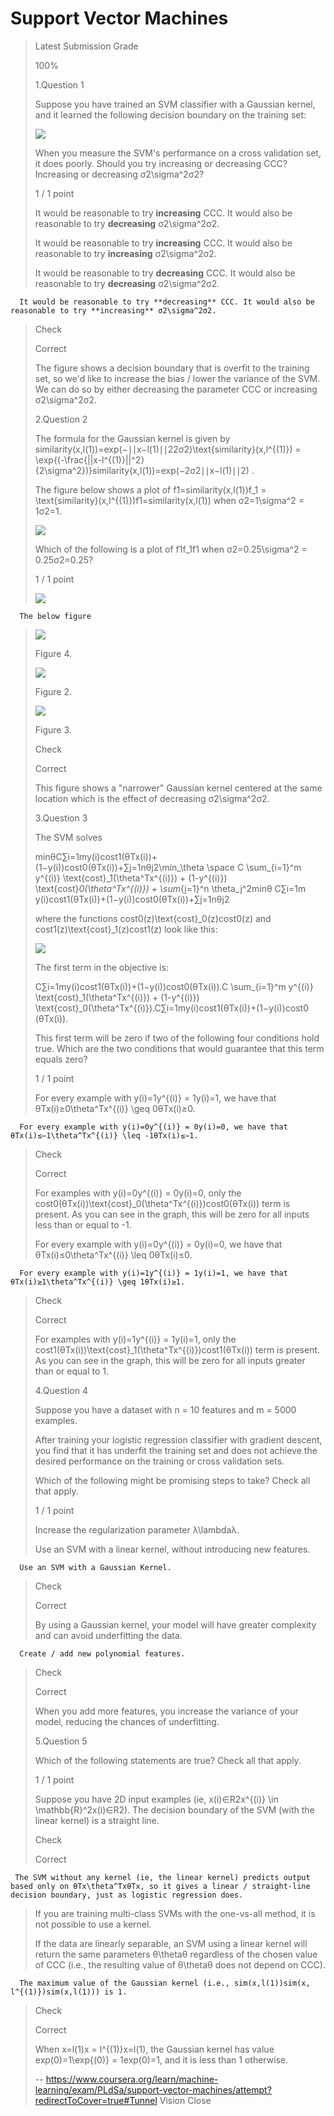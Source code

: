 # Support Vector Machines
> 
> Latest Submission Grade
> 
> 100%
> 
>  1.Question 1
> 
> Suppose you have trained an SVM classifier with a Gaussian kernel, and it learned the following decision boundary on the training set:
> 
> ![](http://spark-public.s3.amazonaws.com/ml/images/12.1-b.jpg)
> 
> When you measure the SVM's performance on a cross validation set, it does poorly. Should you try increasing or decreasing CCC? Increasing or decreasing σ2\sigma^2σ2?
> 
> 1 / 1 point 
> 
>  It would be reasonable to try **increasing** CCC. It would also be reasonable to try **decreasing** σ2\sigma^2σ2. 
> 
>  It would be reasonable to try **increasing** CCC. It would also be reasonable to try **increasing** σ2\sigma^2σ2. 
> 
>  It would be reasonable to try **decreasing** CCC. It would also be reasonable to try **decreasing** σ2\sigma^2σ2. 
> 

      It would be reasonable to try **decreasing** CCC. It would also be reasonable to try **increasing** σ2\sigma^2σ2. 
> 
> Check
> 
> Correct
> 
> The figure shows a decision boundary that is overfit to the training set, so we'd like to increase the bias / lower the variance of the SVM. We can do so by either decreasing the parameter CCC or increasing σ2\sigma^2σ2.
> 
>  2.Question 2
> 
> The formula for the Gaussian kernel is given by similarity(x,l(1))=exp⁡(−∣∣x−l(1)∣∣22σ2)\text{similarity}(x,l^{(1)}) = \exp{(-\frac{||x-l^{(1)}||^2}{2\sigma^2})}similarity(x,l(1))=exp(−2σ2∣∣x−l(1)∣∣2​) .
> 
> The figure below shows a plot of f1=similarity(x,l(1))f_1 = \text{similarity}(x,l^{(1)})f1​=similarity(x,l(1)) when σ2=1\sigma^2 = 1σ2=1.
> 
> ![](http://spark-public.s3.amazonaws.com/ml/images/12.2-question.jpg)
> 
> Which of the following is a plot of f1f_1f1​ when σ2=0.25\sigma^2 = 0.25σ2=0.25?
> 
> 1 / 1 point 
> 
>  ![](http://spark-public.s3.amazonaws.com/ml/images/12.2-b.jpg) 
> 

      The below figure
>  ![](http://spark-public.s3.amazonaws.com/ml/images/12.2-d.jpg)
> 
> Figure 4. 
> 
>  ![](http://spark-public.s3.amazonaws.com/ml/images/12.2-a.jpg)
> 
> Figure 2. 
> 
>  ![](http://spark-public.s3.amazonaws.com/ml/images/12.2-c.jpg)
> 
> Figure 3. 
> 
> Check
> 
> Correct
> 
> This figure shows a "narrower" Gaussian kernel centered at the same location which is the effect of decreasing σ2\sigma^2σ2.
> 
>  3.Question 3
> 
> The SVM solves
> 
> min⁡θC∑i=1my(i)cost1(θTx(i))+(1−y(i))cost0(θTx(i))+∑j=1nθj2\min_\theta \space C \sum_{i=1}^m y^{(i)} \text{cost}_1(\theta^Tx^{(i)}) + (1-y^{(i)}) \text{cost}_0(\theta^Tx^{(i)}) + \sum_{j=1}^n \theta_j^2minθ​ C∑i=1m​y(i)cost1​(θTx(i))+(1−y(i))cost0​(θTx(i))+∑j=1n​θj2​
> 
> where the functions cost0(z)\text{cost}_0(z)cost0​(z) and cost1(z)\text{cost}_1(z)cost1​(z) look like this:
> 
> ![](http://spark-public.s3.amazonaws.com/ml/images/12.3.jpg)
> 
> The first term in the objective is:
> 
> C∑i=1my(i)cost1(θTx(i))+(1−y(i))cost0(θTx(i)).C \sum_{i=1}^m y^{(i)} \text{cost}_1(\theta^Tx^{(i)}) + (1-y^{(i)}) \text{cost}_0(\theta^Tx^{(i)}).C∑i=1m​y(i)cost1​(θTx(i))+(1−y(i))cost0​(θTx(i)).
> 
> This first term will be zero if two of the following four conditions hold true. Which are the two conditions that would guarantee that this term equals zero?
> 
> 1 / 1 point 
> 
>  For every example with y(i)=1y^{(i)} = 1y(i)=1, we have that θTx(i)≥0\theta^Tx^{(i)} \geq 0θTx(i)≥0. 
> 

      For every example with y(i)=0y^{(i)} = 0y(i)=0, we have that θTx(i)≤−1\theta^Tx^{(i)} \leq -1θTx(i)≤−1. 
> 
> Check
> 
> Correct
> 
> For examples with y(i)=0y^{(i)} = 0y(i)=0, only the cost0(θTx(i))\text{cost}_0(\theta^Tx^{(i)})cost0​(θTx(i)) term is present. As you can see in the graph, this will be zero for all inputs less than or equal to -1.
> 
>  For every example with y(i)=0y^{(i)} = 0y(i)=0, we have that θTx(i)≤0\theta^Tx^{(i)} \leq 0θTx(i)≤0. 
> 

      For every example with y(i)=1y^{(i)} = 1y(i)=1, we have that θTx(i)≥1\theta^Tx^{(i)} \geq 1θTx(i)≥1. 
> 
> Check
> 
> Correct
> 
> For examples with y(i)=1y^{(i)} = 1y(i)=1, only the cost1(θTx(i))\text{cost}_1(\theta^Tx^{(i)})cost1​(θTx(i)) term is present. As you can see in the graph, this will be zero for all inputs greater than or equal to 1.
> 
>  4.Question 4
> 
> Suppose you have a dataset with n = 10 features and m = 5000 examples.
> 
> After training your logistic regression classifier with gradient descent, you find that it has underfit the training set and does not achieve the desired performance on the training or cross validation sets.
> 
> Which of the following might be promising steps to take? Check all that apply.
> 
> 1 / 1 point 
> 
>  Increase the regularization parameter λ\lambdaλ. 
> 
>  Use an SVM with a linear kernel, without introducing new features. 
> 

      Use an SVM with a Gaussian Kernel. 
> 
> Check
> 
> Correct
> 
> By using a Gaussian kernel, your model will have greater complexity and can avoid underfitting the data.
> 

      Create / add new polynomial features. 
> 
> Check
> 
> Correct
> 
> When you add more features, you increase the variance of your model, reducing the chances of underfitting.
> 
>  5.Question 5
> 
> Which of the following statements are true? Check all that apply.
> 
> 1 / 1 point 
> 
>  Suppose you have 2D input examples (ie, x(i)∈R2x^{(i)} \in \mathbb{R}^2x(i)∈R2). The decision boundary of the SVM (with the linear kernel) is a straight line. 
> 
> Check
> 
> Correct
> 

     The SVM without any kernel (ie, the linear kernel) predicts output based only on θTx\theta^TxθTx, so it gives a linear / straight-line decision boundary, just as logistic regression does.
> 
>  If you are training multi-class SVMs with the one-vs-all method, it is not possible to use a kernel. 
> 
>  If the data are linearly separable, an SVM using a linear kernel will return the same parameters θ\thetaθ regardless of the chosen value of  CCC (i.e., the resulting value of θ\thetaθ does not depend on CCC). 
> 

      The maximum value of the Gaussian kernel (i.e., sim(x,l(1))sim(x, l^{(1)})sim(x,l(1))) is 1. 
> 
> Check
> 
> Correct
> 
> When x=l(1)x = l^{(1)}x=l(1), the Gaussian kernel has value exp⁡(0)=1\exp{(0)} = 1exp(0)=1, and it is less than 1 otherwise.
>
> -- https://www.coursera.org/learn/machine-learning/exam/PLdSa/support-vector-machines/attempt?redirectToCover=true#Tunnel Vision Close
